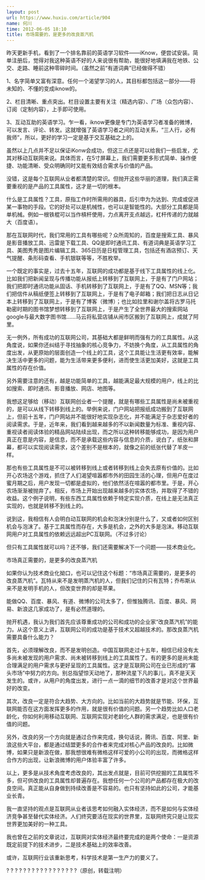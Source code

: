 ```yaml
---
layout: post
url: https://www.huxiu.com/article/904
name: 何川
time: 2012-06-05 18:10
title: 市场需要的，是更多的改良蒸汽机
---
```

昨天更新手机，看到了一个排名靠前的英语学习软件——iKnow，便尝试安装。简单注册后，觉得对我这种英语不好的人来说很有帮助，能很好地填满我在地铁、公交、走路、睡前这种零碎时间。（虽然之前“有道词典”已经做得不错）

1、名字简单又富有深意。任何一个渴望学习的人，其目标都包括这一部分——将未知的、不懂的变成iknow的。

2、栏目清晰、重点突出。栏目设置主要有关注（精选内容）、广场（众包内容）、订阅（定制内容），上手即可使用。

3、互动互助的英语学习。乍一看，iknow更像是专门为英语学习者准备的微博，可以发言、评论、转发。这就增强了英语学习者之间的互动关系，“三人行，必有我师”，所以，更好的学习一定是基于交互基础之上的。

虽然以上几点并不足以保证iKonw会成功，但这三点还是可以给我们一些启发，尤其对移动互联网来说。具体而言，在5寸屏幕上，我们需要更多形式简单、操作便捷、功能清晰、受众明确同时又能有效结合需求与价值的产品。

没错，这是每个互联网从业者都清楚的常识。但抛开这些华丽的道理，我们真正需要重视的是产品的工具属性，这才是一切的根本。

什么是工具属性？工具，原指工作时所需用的器具，后引申为为达到、完成或促进某一事物的手段。它的好处可以是机械性，也可以是智能性的。大部分工具都是简单机械。例如一根铁棍可以当作槓杆使用，力点离开支点越远，杠杆传递的力就越大（百度语）。

那在互联网时代，我们常用的工具有哪些呢？众所周知的，百度是搜索工具、暴风是影音播放工具、迅雷是下载工具、QQ是即时通讯工具、有道词典是英语学习工具、美图秀秀是图片编辑工具、365日历是日程管理工具，包括还有酒店预订、天气提醒、条形码查看、手机银联等等，不胜枚举。

一个既定的事实是，过去十五年，互联网的成功都是基于线下工具属性的线上化。比如我们把新闻呈现与传播功能从报纸上转移到了互联网上，于是有了门户网站；我们把即时通讯功能从固话、手机转移到了互联网上，于是有了QQ、MSN等；我们把信件从稿纸便签上转移到了互联网上，于是有了电子邮箱；我们把日志从日记本上转移到了互联网上，于是有了博客（微博）；也比如拉里和谢尔盖将古罗马托勒密时期的图书馆梦想转移到了互联网上，于是产生了全世界最大的搜索网站google与最大数字图书馆……马云将私营店铺从闹市区搬到了互联网上，成就了阿里。

无一例外，所有成功的互联网公司，其基础大都是鲜明而强有力的工具属性。从这角度说，如果你还纠结于寻找抽象的核心竞争力，不妨换个角度，从工具属性的角度出发，从更原始的层面创造一个线上的工具，这个工具能让生活更有效率，能解决生活中更多的问题，能为生活带来更多便利，进而使生活更加美好，这就是工具属性的存在价值。

另外需要注意的还有，越是功能简单的工具，越能满足最大规模的用户，线上的比如搜索、即时通讯、影音播放、网店、地图等。

我想这足够给（移动）互联网创业者一个提醒，就是有哪些工具属性是尚未被重视的，是可以从线下转移到线上的。举例来说，门户网站把报纸成功搬到了互联网上，但前十五年，门户网站并不能很好地实现杂志化，并不能满足于杂志爱好者的阅读需求。于是，近年来，我们看到越来越多的不以新闻数量为标准、重视内容、重视读者阅读体验的精品网站陆续出现，而之所以这种转移能够成功，是因为用户真正在意是内容，是信息，而不是承载这些内容与信息的介质，说白了，纸张和屏幕，都可以实现阅读需求，这个差别不是根本的，就像之前的纸张代替了羊皮一样。

那也有些工具属性是不可以被转移到线上或者转移到线上会失去原有价值的。比如开心农场这个游戏，抓住了人们渴望喧嚣都市外的田园生活的心理，但用户在度过蜜月期之后，用户发现一切都是虚拟的，他们依然活在喧嚣的都市里。于是，开心农场渐渐被抛弃了。相反，市场上开始出现越来越多的实体农场，并取得了不错的收益。这个例子说明，有些东西工具属性依赖于特定实现介质，在线上是无法真正实现的，也就是转移不到线上的。

说到这，我相信有人会明白动互联网的机会和泡沫分别是什么了，又或者如何区别机会与泡沫了。基于工具属性而存在，大多是机会，之外的大多是泡沫。移动互联网用户对工具属性的依赖远远超出PC互联网。（不过多讨论）

但只有工具属性就可以吗？还不够，我们还需要解决下一个问题——技术商业化。

市场真正需要的，是更多的改良蒸汽机

如果你认为技术商业化拗口，也可以记住这个标题：“市场真正需要的，是更多的改良蒸汽机”。瓦特从来不是发明蒸汽机的人，但我们记住的只有瓦特；乔布斯从来不是发明手机的人，但改变世界的却是苹果。

能做QQ、百度、暴风、有道、微博的公司太多了，但惟独腾讯、百度、暴风、网易、新浪这几家成功了，是有必然道理的。

抛开机遇，我认为我们首先应该尊重成功的公司和成功的企业家“改良蒸汽机”的能力。从这个意义上讲，互联网公司的成功是基于技术又超越技术的。那改良蒸汽机需要具备什么能力？

首先，必须理解改良，而不是发明创造。中国互联网走过十五年，相信已经没有太多尚未被发现的用户需求、尚未被转移到线上的工具属性了。有的更多的是尚未能合理满足的用户需求与更好呈现的工具属性。这才是互联网公司在业已形成的“寡头市场”中努力的方向。别总指望惊天动地了，那种流星下凡的事儿，真不是天天发生的。或许，从用户的角度出发，进行一点一滴的细节的改善才是对这个世界最好的改变。

其次，改良一定是符合大趋势、大方向的。比如当前的大趋势就是节能、环保，互联网能否在这方面发挥更多的作用，就是很有价值的问题。另一个趋势比如人口老龄化，你如何利用移动互联网、互联网实现对老龄化人群的需求满足，也是很有价值的问题。

另外，改良的另一个方向就是通过合作来完成，换句话说，腾讯、百度、阿里、新浪这些大平台，都是通过结盟更多的合作者来完成对核心产品的改良的。比如微博，如果只是新浪在做，那我想很难有微格这样可爱的小公司的出现，而微格这样合作方的出现，让新浪微博的用户体验丰富了许多。

以上，更多是从技术角度考虑改良的，其出发点就是，目前可供挖掘的工具属性不多，但可供改良的工具属性却普遍存在。我想任何一个公司的产品都存在极大的改良空间。真正能从自身做到持续改善是不容易的。也只有坚持如此的公司，才能基业长青。

我一直坚持的观点是互联网从业者该思考如何融入实体经济，而不是如何与实体经济竞争甚至替代实体经济。人们终究要活在现实的世界里，互联网终究只是让现实世界更加美好的一种工具。

我也曾在之前的文章说过，互联网对实体经济最终要完成的是两个使命：一是资源既定前提下的技术进步，二是技术基础上的效率改善。

或许，互联网行业该重新思考，科学技术是第一生产力的要义了。

? ? ? ? ? ? ? ? ? ? ? ? ? ? ? ? ?（原创，转载注明）

